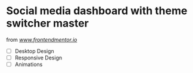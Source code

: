 # Social media dashboard with theme switcher master

from *www.frontendmentor.io*

- [ ] Desktop Design
- [ ] Responsive Design
- [ ] Animations